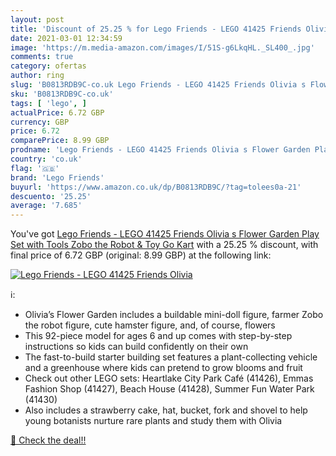 ```yaml
---
layout: post
title: 'Discount of 25.25 % for Lego Friends - LEGO 41425 Friends Olivia'
date: 2021-03-01 12:34:59
image: 'https://m.media-amazon.com/images/I/51S-g6LkqHL._SL400_.jpg'
comments: true
category: ofertas
author: ring
slug: 'B0813RDB9C-co.uk Lego Friends - LEGO 41425 Friends Olivia s Flower...'
sku: 'B0813RDB9C-co.uk'
tags: [ 'lego', ]
actualPrice: 6.72 GBP
currency: GBP
price: 6.72
comparePrice: 8.99 GBP
prodname: 'Lego Friends - LEGO 41425 Friends Olivia s Flower Garden Play Set with Tools  Zobo the Robot & Toy Go Kart'
country: 'co.uk'
flag: '🇬🇧'
brand: 'Lego Friends'
buyurl: 'https://www.amazon.co.uk/dp/B0813RDB9C/?tag=tolees0a-21'
descuento: '25.25'
average: '7.685'
---
```


You've got [Lego Friends - LEGO 41425 Friends Olivia s Flower Garden Play Set with Tools  Zobo the Robot & Toy Go Kart](https://www.amazon.co.uk/dp/B0813RDB9C/?tag=tolees0a-21) with a  25.25 % discount, with final price of 6.72 GBP (original: 8.99 GBP) at the following link:

[![Lego Friends - LEGO 41425 Friends Olivia](https://m.media-amazon.com/images/I/51S-g6LkqHL._SL400_.jpg)](https://www.amazon.co.uk/dp/B0813RDB9C/?tag=tolees0a-21)

ℹ️:

- Olivia’s Flower Garden includes a buildable mini-doll figure, farmer Zobo the robot figure, cute hamster figure, and, of course, flowers
- This 92-piece model for ages 6 and up comes with step-by-step instructions so kids can build confidently on their own
- The fast-to-build starter building set features a plant-collecting vehicle and a greenhouse where kids can pretend to grow blooms and fruit
- Check out other LEGO sets: Heartlake City Park Café (41426), Emmas Fashion Shop (41427), Beach House (41428), Summer Fun Water Park (41430)
- Also includes a strawberry cake, hat, bucket, fork and shovel to help young botanists nurture rare plants and study them with Olivia

[🛒 Check the deal!!](https://www.amazon.co.uk/dp/B0813RDB9C/?tag=tolees0a-21)
